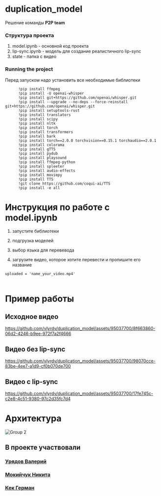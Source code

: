 # duplication_model


Решение команды **P2P team**

### Структура проекта

1. model.ipynb - основной код проекта
2. lip-sync.ipynb - модель для создание реалистичного lip-sync
3. state - папка с видео

### Running the project
Перед запуском надо установить все необходимые библиотеки
```   !pip install spleeter
      !pip install ffmpeg
      !pip install -U openai-whisper
      !pip install git+https://github.com/openai/whisper.git
      !pip install --upgrade --no-deps --force-reinstall git+https://github.com/openai/whisper.git
      !pip install setuptools-rust
      !pip install translators
      !pip install scipy
      !pip install nltk
      !pip install torch
      !pip install transformers
      !pip install bark
      !pip install torch==2.0.0 torchvision==0.15.1 torchaudio==2.0.1
      !pip install colorama
      !pip install gTTS
      !pip install pydub
      !pip install playsound
      !pip install ffmpeg-python
      !pip install spleeter
      !pip install audio-effects
      !pip install moviepy
      !pip install TTS
      !git clone https://github.com/coqui-ai/TTS
      !pip install -e all
```



# Инструкция по работе с model.ipynb

1. запустите библиотеки

2. подгрузка моделей

3. выбор языка для перевевода

4. загрузите видео, которое хотите перевести и пропишите его название      

```uploaded = 'name_your_video.mp4' ```<br /><br />



# Пример работы


<h2> Исходное видео</h2>

https://github.com/vlyrdv/duplication_model/assets/95037700/8f663860-06d2-4246-b9ee-972f7a2f4666

<h2> Видео без lip-sync </h2>

https://github.com/vlyrdv/duplication_model/assets/95037700/98070cce-83be-4ee7-a1d9-cf0b070de700

<h2> Видео с lip-sync </h2>

https://github.com/vlyrdv/duplication_model/assets/95037700/17fe745c-c2e8-4c51-9380-97c2d35fc7d4

# Архитектура

![Group 2](https://github.com/vlyrdv/duplication_model/assets/95037700/4097702e-a20e-4352-ab7d-dd7f51720242)
<br>
<h2>В проекте участвовали </h2>
<h3><a href="https://github.com/vlyrdv">Урядов Валерий</a></h3>
<h3><a href="https://github.com/abrikosmna">Мокийчук Никита</a></h3>
<h3><a href="https://github.com/GermanKek-lab">Кек Герман</a></h3>
